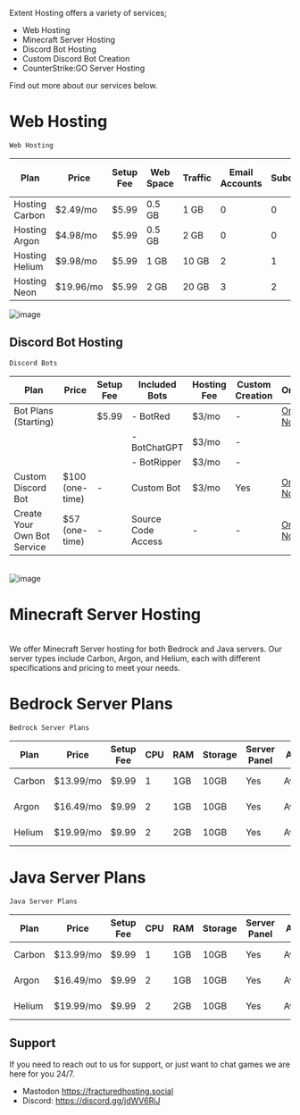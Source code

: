 
Extent Hosting offers a variety of services;
- Web Hosting
- Minecraft Server Hosting
- Discord Bot Hosting
- Custom Discord Bot Creation
- CounterStrike:GO Server Hosting


Find out more about our services below.

# Web Hosting
    Web Hosting

| Plan         | Price    | Setup Fee | Web Space | Traffic | Email Accounts | Subdomains | MySQL Databases | MySQL Disk Space | WordPress Installs | Order        |
|--------------|----------|-----------|-----------|---------|----------------|------------|-----------------|------------------|-------------------|--------------|
| Hosting Carbon  | $2.49/mo | $5.99     | 0.5 GB    | 1 GB    | 0              | 0          | 0               | N/A              | Unlimited          | [Order Now](https://fracturedhosting.com/whmcs/index.php/store/shared-hosting/hosting-carbon) |
| Hosting Argon   | $4.98/mo | $5.99     | 0.5 GB    | 2 GB    | 0              | 0          | 0               | N/A              | Unlimited          | [Order Now](https://fracturedhosting.com/whmcs/index.php/store/shared-hosting/hosting-argon) |
| Hosting Helium  | $9.98/mo | $5.99     | 1 GB      | 10 GB   | 2              | 1          | 1               | 0.5GB           | Unlimited          | [Order Now](https://fracturedhosting.com/whmcs/index.php/store/shared-hosting/hosting-helium) |
| Hosting Neon  | $19.96/mo | $5.99     | 2 GB      | 20 GB   | 3              | 2         | 2               | 1GB           | Unlimited          | [Order Now](https://fracturedhosting.com/whmcs/index.php/store/shared-hosting/hosting-neon)

![image](https://user-images.githubusercontent.com/48245017/225435258-82a96a49-b155-475b-a12f-03e2863667ea.png)
## Discord Bot Hosting
    Discord Bots

| Plan                    | Price         | Setup Fee | Included Bots       | Hosting Fee | Custom Creation | Order         |
|-------------------------|---------------|-----------|---------------------|-------------|-----------------|---------------|
| Bot Plans (Starting)    |               | $5.99     | - BotRed            | $3/mo       | -               | [Order Now](#) |
|                         |               |           | - BotChatGPT        | $3/mo       | -               |               |
|                         |               |           | - BotRipper         | $3/mo       | -               |               |
| Custom Discord Bot      | $100 (one-time) | -       | Custom Bot          | $3/mo       | Yes             | [Order Now](#) |
| Create Your Own Bot Service | $57 (one-time) | -     | Source Code Access  | -           | -               | [Order Now](#) |

<br>![image](https://user-images.githubusercontent.com/48245017/225434839-f0e8929d-feb8-4c2c-bd7f-a5558a42ae73.png)<br>
# Minecraft Server Hosting
<br>
We offer Minecraft Server hosting for both Bedrock and Java servers. Our server types include Carbon, Argon, and Helium, each with different specifications and pricing to meet your needs.

# Bedrock Server Plans
    Bedrock Server Plans

| Plan           | Price    | Setup Fee | CPU  | RAM  | Storage | Server Panel | Addons | Backups         | DB | Players | Order   
|----------------|----------|-----------|-------------|------|---------|--------------|--------|-----------------|-----------|---------|---------------|
| Carbon | $13.99/mo | $9.99     | 1           | 1GB | 10GB   | Yes          | Available | Weekly         | 0         | 10  | [Order Now](https://fracturedhosting.com/whmcs/cart.php?a=confproduct&i=3) |
| Argon  | $16.49/mo | $9.99     | 2           | 1GB | 10GB   | Yes          | Available | 2x Weekly      | 1         | 20  | [Order Now](https://fracturedhosting.com/whmcs/cart.php?a=confproduct&i=4) |
| Helium | $19.99/mo | $9.99     | 2           | 2GB | 10GB   | Yes          | Available | 2x Weekly      | 2         | 30  | [Order Now](https://fracturedhosting.com/whmcs/cart.php?a=confproduct&i=5) |

# Java Server Plans
    Java Server Plans

| Plan   | Price     | Setup Fee | CPU  | RAM  | Storage | Server Panel | Addons    | Backups    | DB | Players | Order    |
|--------|-----------|-----------|-------------|------|---------|--------------|-----------|------------|----|---------|----------|
| Carbon | $13.99/mo | $9.99     | 1           | 1GB | 10GB   | Yes          | Available | Weekly     | 0  | 10  | [Order Now](https://fracturedhosting.com/whmcs/cart.php?a=confproduct&i=0)|
| Argon  | $16.49/mo | $9.99     | 2           | 1GB | 10GB   | Yes          | Available | 2x Weekly  | 1  | 20 | [Order Now](https://fracturedhosting.com/whmcs/cart.php?a=confproduct&i=1)|
| Helium | $19.99/mo | $9.99     | 2           | 2GB | 10GB   | Yes          | Available | 2x Weekly  | 2  | 30 | [Order Now](https://fracturedhosting.com/whmcs/cart.php?a=confproduct&i=2)|


## Support

If you need to reach out to us for support, or just want to chat games we are here for you 24/7. <br>
- Mastodon https://fracturedhosting.social<br>
- Discord: https://discord.gg/jdWV6RjJ
